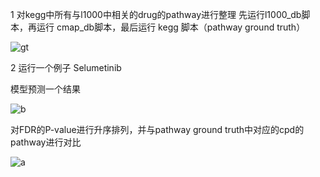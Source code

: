 1 对kegg中所有与l1000中相关的drug的pathway进行整理
  先运行l1000_db脚本，再运行 cmap_db脚本，最后运行 kegg 脚本（pathway ground truth）

![gt](https://github.com/zxws1/insilicoMedicine_code/assets/12165605/75cd79d2-ad9f-40c8-99c9-1c3edd3b367e)


2 运行一个例子 Selumetinib

模型预测一个结果

![b](https://github.com/zxws1/insilicoMedicine_code/assets/12165605/401395b5-4041-4c8d-80b9-f52098c4f4e3)

对FDR的P-value进行升序排列，并与pathway ground truth中对应的cpd的pathway进行对比

![a](https://github.com/zxws1/insilicoMedicine_code/assets/12165605/733f0d6b-d2b5-46b7-95ae-bd61fa3cac22)
